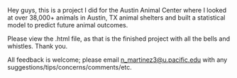 Hey guys, this is a project I did for the Austin Animal Center where I looked at over 38,000+ animals in Austin, TX animal shelters and built a statistical model to predict future animal outcomes.

Please view the .html file, as that is the finished project with all the bells and whistles. Thank you.

All feedback is welcome; please email n_martinez3@u.pacific.edu with any suggestions/tips/concerns/comments/etc.
